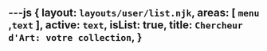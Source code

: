 ---js
{
  layout: `layouts/user/list.njk`,
  areas:  [ `menu` ,`text` ],
  active: `text`,
  isList: true,
  title:  `Chercheur d'Art: votre collection`,
}
---
